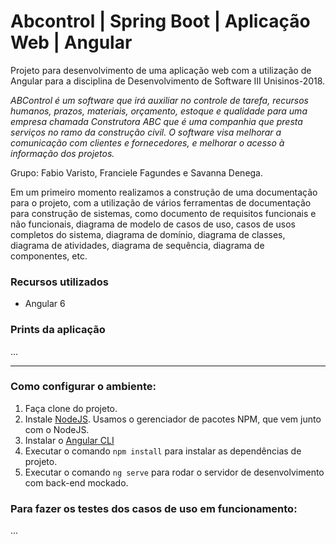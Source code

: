 # Abcontrol | Spring Boot | Aplicação Web | Angular

Projeto para desenvolvimento de uma aplicação web com a utilização de Angular para a disciplina de Desenvolvimento de Software III Unisinos-2018.

_ABControl é um software que irá auxiliar no controle de tarefa, recursos humanos, prazos, materiais, orçamento, estoque e qualidade para uma empresa chamada Construtora ABC que é uma companhia que presta serviços no ramo da construção civil. O software visa melhorar a comunicação com clientes e fornecedores, e melhorar o acesso à informação dos projetos._

Grupo: Fabio Varisto, Franciele Fagundes e Savanna Denega.

Em um primeiro momento realizamos a construção de uma documentação para o projeto, com a utilização de vários ferramentas de documentação para construção de sistemas, como documento de requisitos funcionais e não funcionais, diagrama de modelo de casos de uso, casos de usos completos do sistema, diagrama de domínio, diagrama de classes, diagrama de atividades, diagrama de sequência, diagrama de componentes, etc. 

### Recursos utilizados

- Angular 6

### Prints da aplicação

...

------------------------------------------------------------------------------------------------------------------

### Como configurar o ambiente:

1. Faça clone do projeto.
2. Instale [NodeJS](https://blog.teamtreehouse.com/install-node-js-npm-windows). Usamos o gerenciador de pacotes NPM, que vem junto com o NodeJS.
3. Instalar o [Angular CLI](https://cli.angular.io/)
4. Executar o comando `npm install` para instalar as dependências de projeto.
5. Executar o comando `ng serve` para rodar o servidor de desenvolvimento com back-end mockado. 

### Para fazer os testes dos casos de uso em funcionamento:

...
